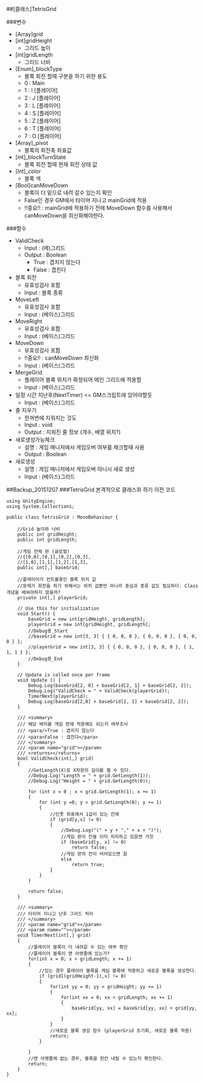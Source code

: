 ##[클래스]TetrisGrid

###변수
- [Array]grid
- [int]gridHeight
	- 그리드 높이
- [int]gridLength
	- 그리드 너비
- [Enum]_blockType
	- 블록 회전 할때 구분을 하기 위한 용도
	- 0 : Main
	- 1 : I [플레이어]
	- 2 : J [플레이어]
	- 3 : L [플레이어]
	- 4 : S [플레이어]
	- 5 : Z [플레이어]
	- 6 : T [플레이어]
	- 7 : O [플레이어]
- [Array]_pivot
	- 블록의 회전축 좌표값
- [int]_blockTurnState
	- 블록 회전 할때 현재 회전 상태 값
- [Int]_color
	- 블록 색
- [Bool]canMoveDown
	- 블록이 더 밑으로 내려 갈수 있는지 확인
	- False인 경우 GM에서 타이머 지나고 mainGrid에 적용
	- !!중요!! : mainGrid에 적용하기 전에 MoveDown 함수를 사용해서 canMoveDown을 최신화해야한다.

###함수
- ValidCheck
	- Input : (메)그리드
	- Output : Boolean
		- True : 겹치지 않는다
		- False : 겹친다
- 블록 회전
	- 유효성검사 포함
	- Input : 블록 종류
- MoveLeft
	- 유효성검사 포함
	- Input : (베이스)그리드
- MoveRight
	- 유효성검사 포함
	- Input : (베이스)그리드
- MoveDown
	- 유효성검사 포함
	- !!중요!! : canMoveDown 최신화
	- Input : (베이스)그리드
- MergeGrid
	- 플레이어 블록 위치가 확정되어 메인 그리드에 적용할
	- Input : (베이스)그리드
- 일정 시간 지난후(NextTimer) <= GM스크립트에 있어야할듯
	- Input : (베이스)그리드
- 줄 지우기
	- 한꺼번에 지워지는 것도 
	- Input : void
	- Output : 지워진 줄 정보 (개수, 배열 위치?) 
- 새로생성가능체크
	- 설명 : 게임 매니저에서 게임오버 여부를 채크할때 사용
	- Output : Boolean
- 새로생성
	- 설명 : 게임 매니저에서 게임오버 아니시 새로 생성
	- Input : (베이스)그리드

##Backup_20151207
###TetrisGrid 본격적으로 클래스화 하기 이전 코드


	using UnityEngine;
	using System.Collections;
	
	public class TetrisGrid : MonoBehaviour {
	
	    //Grid 높이와 너비
	    public int gridHeight;
	    public int gridLength;
	
	    //게임 전체 판 (글로벌)
	    //{[0,0],[0,1],[0,2],[0,3],
	    //[1,0],[1,1],[1,2],[1,3],
	    public int[,] baseGrid;
	
	    //플레이어가 컨트롤중인 블록 위치 값
	    //문제가 회전을 하기 위해서는 위치 값뿐만 아니라 중심과 종류 값도 필요하다. Class개념을 배워야하지 않을까?
	    private int[,] playerGrid;
	
	    // Use this for initialization
	    void Start() {
	        baseGrid = new int[gridHeight, gridLength];
	        playerGrid = new int[gridHeight, gridLength];
	        //Debug용_Start
	        //baseGrid = new int[3, 3] { { 0, 0, 0 }, { 0, 0, 0 }, { 0, 0, 0 } };
	        //playerGrid = new int[3, 3] { { 0, 0, 0 }, { 0, 0, 0 }, { 1, 1, 1 } };
	        //Debug용_End
	    }
		
		// Update is called once per frame
		void Update () {
	        Debug.Log(baseGrid[2, 0] + baseGrid[2, 1] + baseGrid[2, 2]);
	        Debug.Log("ValidCheck = " + ValidCheck(playerGrid));
	        TimerNext(playerGrid);
	        Debug.Log(baseGrid[2,0] + baseGrid[2, 1] + baseGrid[2, 2]);
		}
	
	    /// <summary>
	    /// 해당 배치를 게임 판에 적용해도 되는지 여부조사
	    /// <para/>True : 겹치지 않는다
	    /// <para>False : 겹친다</para>
	    /// </summary>
	    /// <param name="grid"></param>
	    /// <returns></returns>
	    bool ValidCheck(int[,] grid)
	    {
	        //GetLength(X)로 X차원의 길이를 젤 수 있다.
	        //Debug.Log("Length = " + grid.GetLength(1));
	        //Debug.Log("Height = " + grid.GetLength(0));
	
	        for (int x = 0 ; x < grid.GetLength(1); x += 1)
	        {
	            for (int y =0; y < grid.GetLength(0); y += 1)
	            {
	                //인풋 좌표에서 1값이 있는 칸에
	                if (grid[y,x] != 0)
	                {
	                    //Debug.Log("(" + y + "," + x + ")");
	                    //게임 판이 칸을 이미 차지하고 있음면 거짓
	                    if (baseGrid[y, x] != 0)
	                        return false;
	                    //게임 판의 칸이 비어있으면 참
	                    else
	                        return true;                    
	                }
	            }
	        }
	
	        return false;
	    }
	
	    /// <summary>
	    /// 타이머 지나고 난후 그리드 처리
	    /// </summary>
	    /// <param name="grid"></param>
	    /// <param name=""></param>
	    void TimerNext(int[,] grid)
	    {
	        //플레이어 블록이 더 내려갈 수 있는 여부 확인
	        //플레이어 블록이 맨 아랫줄에 있는가?
	        for(int x = 0; x < gridLength; x += 1)
	        {
	            //있는 경우 플레이어 블록을 게임 블록에 적용하고 새로운 블록을 생성한다.
	            if (grid[(gridHeight-1),x] != 0)
	            {
	                for(int yy = 0; yy < gridHeight; yy += 1)
	                {
	                    for(int xx = 0; xx < gridLength; xx += 1)
	                    {
	                        baseGrid[yy, xx] = baseGrid[yy, xx] + grid[yy, xx];
	                    }
	                }
	                //새로운 블록 생성 함수 (playerGrid 초기화, 새로운 블록 적용)
	                return;
	            }
	
	        }
	        //맨 아랫줄에 없는 경우, 블록을 한칸 내릴 수 있는지 확인한다.
	        return;
	    }
	}
